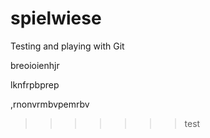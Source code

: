 # spielwiese
Testing and playing with Git

breoioienhjr


lknfrpbprep

,rnonvrmbvpemrbv
>>>>>>> test
